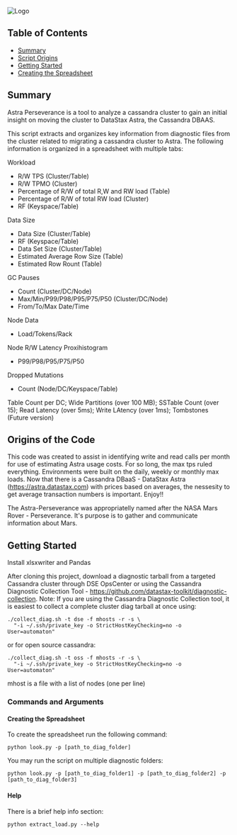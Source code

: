 ![Logo](https://user-images.githubusercontent.com/32074414/111834321-cf245180-88c9-11eb-9862-2c83cb527ff6.png)

<!-- TABLE OF CONTENTS -->
## Table of Contents

* [Summary](#summary)
* [Script Origins](#origins-of-the-code)
* [Getting Started](#getting-started)
* [Creating the Spreadsheet](#using-the-cluster-load-spreadsheet)

<!-- SUMMARY -->
## Summary
Astra Perseverance is a tool to analyze a cassandra cluster to gain an initial insight on moving the cluster to DataStax Astra, the Cassandra DBAAS.

This script extracts and organizes key information from diagnostic files from the cluster related to migrating a cassandra cluster to Astra. The following information is organized in a spreadsheet with multiple tabs:

Workload 
 * R/W TPS (Cluster/Table)
 * R/W TPMO (Cluster)
 * Percentage of R/W of total R,W and RW load (Table)
 * Percentage of R/W of total RW load (Cluster)
 * RF (Keyspace/Table) 

Data Size
 * Data Size (Cluster/Table)
 * RF (Keyspace/Table)
 * Data Set Size (Cluster/Table)
 * Estimated Average Row Size (Table)
 * Estimated Row Rount (Table)

GC Pauses
 * Count (Cluster/DC/Node)
 * Max/Min/P99/P98/P95/P75/P50 (Cluster/DC/Node)
 * From/To/Max Date/Time

Node Data
 * Load/Tokens/Rack

Node R/W Latency Proxihistogram
 * P99/P98/P95/P75/P50

Dropped Mutations
 * Count (Node/DC/Keyspace/Table)

Table Count per DC;
Wide Partitions (over 100 MB);
SSTable Count (over 15);
Read Latency (over 5ms);
Write LAtency (over 1ms);
Tombstones (Future version)



<!-- ORIGINS OF THE CODE -->
## Origins of the Code
This code was created to assist in identifying write and read calls per month for use of estimating Astra usage costs.  For so long, the max tps ruled everything.  Environments were built on the daily, weekly or monthly max loads.  Now that there is a Cassandra DBaaS - DataStax Astra (https://astra.datastax.com) with prices based on averages, the nessesity to get average transaction numbers is important. Enjoy!! 

The Astra-Perseverance was appropriatelly named after the NASA Mars Rover - Perseverance.  It's purpose is to gather and communicate information about Mars.   

<!-- GETTING STARTED -->
## Getting Started
Install xlsxwriter and Pandas

After cloning this project, download a diagnostic tarball from a targeted Cassandra cluster through DSE OpsCenter or using the Cassandra Diagnostic Collection Tool - https://github.com/datastax-toolkit/diagnostic-collection. 
Note: If you are using the Cassandra Diagnostic Collection tool, it is easiest to collect a complete cluster diag tarball at once using:
```
./collect_diag.sh -t dse -f mhosts -r -s \
  "-i ~/.ssh/private_key -o StrictHostKeyChecking=no -o User=automaton"
```
or for open source cassandra:
```
./collect_diag.sh -t oss -f mhosts -r -s \
  "-i ~/.ssh/private_key -o StrictHostKeyChecking=no -o User=automaton"
```
mhost is a file with a list of nodes (one per line)

### Commands and Arguments

#### Creating the Spreadsheet
To create the spreadsheet run the following command:
```
python look.py -p [path_to_diag_folder]
```
You may run the script on multiple diagnostic folders:
```
python look.py -p [path_to_diag_folder1] -p [path_to_diag_folder2] -p [path_to_diag_folder3]
```

#### Help
There is a brief help info section:
```
python extract_load.py --help
``` 

